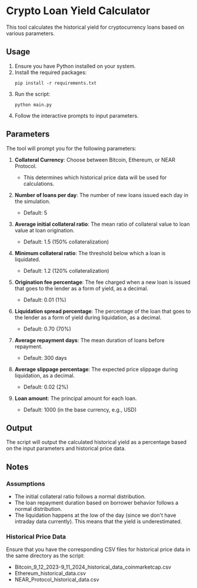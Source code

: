 # Crypto Loan Yield Calculator

This tool calculates the historical yield for cryptocurrency loans based on various parameters.

## Usage

1. Ensure you have Python installed on your system.
2. Install the required packages:
   ```
   pip install -r requirements.txt
   ```
3. Run the script:
   ```
   python main.py
   ```
4. Follow the interactive prompts to input parameters.

## Parameters

The tool will prompt you for the following parameters:

1. **Collateral Currency**: Choose between Bitcoin, Ethereum, or NEAR Protocol.
   - This determines which historical price data will be used for calculations.

2. **Number of loans per day**: The number of new loans issued each day in the simulation.
   - Default: 5

3. **Average initial collateral ratio**: The mean ratio of collateral value to loan value at loan origination.
   - Default: 1.5 (150% collateralization)

4. **Minimum collateral ratio**: The threshold below which a loan is liquidated.
   - Default: 1.2 (120% collateralization)

5. **Origination fee percentage**: The fee charged when a new loan is issued that goes to the lender as a form of yield, as a decimal.
   - Default: 0.01 (1%)

6. **Liquidation spread percentage**: The percentage of the loan that goes to the lender as a form of yield during liquidation, as a decimal.
   - Default: 0.70 (70%)

7. **Average repayment days**: The mean duration of loans before repayment.
   - Default: 300 days

8. **Average slippage percentage**: The expected price slippage during liquidation, as a decimal.
   - Default: 0.02 (2%)

9. **Loan amount**: The principal amount for each loan.
   - Default: 1000 (in the base currency, e.g., USD)

## Output

The script will output the calculated historical yield as a percentage based on the input parameters and historical price data.

## Notes
### Assumptions
- The initial collateral ratio follows a normal distribution.
- The loan repayment duration based on borrower behavior follows a normal distribution.
- The liquidation happens at the low of the day (since we don't have intraday data currently). This means that the yield is underestimated.

### Historical Price Data
Ensure that you have the corresponding CSV files for historical price data in the same directory as the script:
- Bitcoin_9_12_2023-9_11_2024_historical_data_coinmarketcap.csv
- Ethereum_historical_data.csv
- NEAR_Protocol_historical_data.csv
